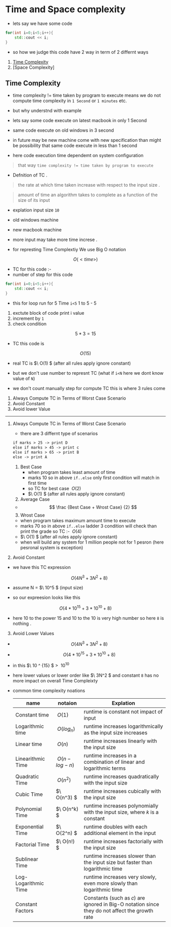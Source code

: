 # Time and Space complexity

- lets say we have some code

```cpp
for(int i=0;i<5;i++){
    std::cout << i;
}
```

- so how we judge this code have 2 way in term of 2 differnt ways

1. [Time Complexity](#time-complexity)
2. [Space Complexity]

## Time Complexity

- time complexity != time taken by program to execute means we do not compute time complexity in `1 Second` or `1 minutes` etc.

- but why understnd with example

- lets say some code execute on latest macbook in only 1 Second
- same code execute on old windows in 3 second
- in future may be new machine come with new specification than might be possibility that same code execute in less than 1 second
- here code execution time dependemt on system configuration

> that way `time complexity != time taken by program to execute`

- Defnition of TC .

> the rate at which time taken increase with respect to the input size .

> amount of time an algorithm takes to complete as a function of the size of its input

- explation
  input size `10`

- old windows machine

- new macbook machine

- more input may take more time increse .

- for represting Time Complextiy We use Big O notation

$$
O ( <time>)
$$

- TC for this code :-
- number of step for this code

```cpp
for(int i=0;i<5;i++){
    std::cout << i;
}
```

- this for loop run for 5 Time `i<5` 1 to 5 - 5

1. exctute block of code print i value
2. increment by `1`
3. check condition

$$
5 * 3 = 15
$$

- TC this code is

$$
O(15)
$$

- real TC is $\ O(1) $ (after all rules apply ignore constant)

- but we don't use number to represnt TC (what if `i<N` here we dont know value of `N`)

- we don't count manually step for compute TC this is where 3 rules come

1. Always Compute TC in Terms of Worst Case Scenario
2. Avoid Constant
3. Avoid lower Value

---

1. Always Compute TC in Terms of Worst Case Scenario

   - there are 3 differnt type of scenarios

   ```txt
   if marks > 25 -> print D
   else if marks > 45 -> print c
   else if marks > 65 -> print B
   else -> print A
   ```

   1. Best Case
      - when program takes least amount of time
      - marks 10 so in above `if..else` only first condition will match in first time
      - so TC for best case
        $\ O(2)$
      - $\ O(1) $ (after all rules apply ignore constant)
   2. Average Case

   - $$
         \frac {Best Case + Wrost Case}  {2}
     $$

   3. Wrost Case

   - when program takes maximum amount time to execute
   - marks 70 so in above `if..else` ladder 3 condition will check than print the grade so TC :- $\ O(4)$
   - $\ O(1) $ (after all rules apply ignore constant)
   - when will build any system for 1 million people not for 1 pesron (here pesronal system is exception)

2. Avoid Constant

- we have this TC expression

  $$
  O(4N^3 + 3N^2 + 8)
  $$

- assume N = $\ 10^5 $ (input size)

- so our expreesion looks like this

$$
    O(4 * 10^{15} + 3* 10 ^ {10}  + 8)
$$

- here 10 to the power 15 and 10 to the 10 is very high number so here `8` is nothing .

3. Avoid Lower Values

- $$
  O(4N^3 + 3N^2 + 8)
  $$

- $$
      O(4 * 10^{15} + 3* 10 ^ {10}  + 8)
  $$

- in this $\  10 ^ {15} $ > $\ 10 ^ {10}$
- here lower values or lower order like $\ 3N^2 $ and constant `8` has no more impact on overall Time Compleixty

- common time complexity noations

  | name                 | notaion          | Explation                                                                                    |
  | -------------------- | ---------------- | -------------------------------------------------------------------------------------------- |
  | Constant time        | $\ O(1)$         | runtime is constant not impact of input                                                      |
  | Logarithmic time     | $\ O(log _ {n})$ | runtime increases logarithmically as the input size increases                                |
  | Linear time          | $\ O(n)$         | runtime increases linearly with the input size                                               |
  | Linearithmic Time    | $\ O(n-log-{n})$ | runtime increases in a combination of linear and logarithmic terms                           |
  | Quadratic Time       | $\ O(n^2)$       | runtime increases quadratically with the input size                                          |
  | Cubic Time           | $\ O(n^3) $      | runtime increases cubically with the input size                                              |
  | Polynomial Time      | $\ O(n^k) $      | runtime increases polynomially with the input size, where 𝑘 is a constant                    |
  | Exponential Time     | $\ O(2^n) $      | runtime doubles with each additional element in the input                                    |
  | Factorial Time       | $\ O(n!) $       | runtime increases factorially with the input size                                            |
  | Sublinear Time       |                  | runtime increases slower than the input size but faster than logarithmic time                |
  | Log-Logarithmic Time |                  | runtime increases very slowly, even more slowly than logarithmic time                        |
  | Constant Factors     |                  | Constants (such as 𝑐) are ignored in Big-O notation since they do not affect the growth rate |
